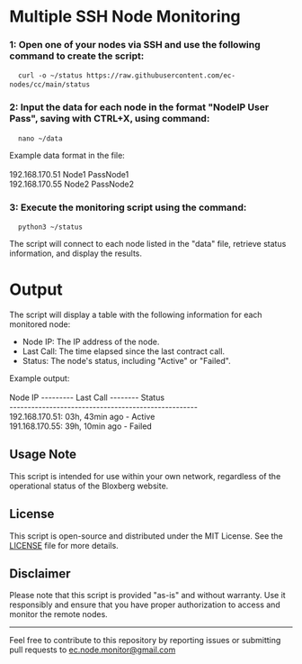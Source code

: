 # Multiple SSH Node Monitoring

 ### 1: Open one of your nodes via SSH and use the following command to create the script:
<pre> <code id="copy-command"> curl -o ~/status https://raw.githubusercontent.com/ec-nodes/cc/main/status </code> </pre>

 ### 2: Input the data for each node in the format "NodeIP User Pass", saving with CTRL+X, using command:
 <pre> <code id="copy-command"> nano ~/data </code> </pre>
 
  Example data format in the file:<br><br>192.168.170.51 Node1 PassNode1<br>192.168.170.55 Node2 PassNode2

 ### 3: Execute the monitoring script using the command:
 <pre> <code id="copy-command"> python3 ~/status </code> </pre>
 
   The script will connect to each node listed in the "data" file, retrieve status information, and display the results.

# Output

The script will display a table with the following information for each monitored node:

- Node IP: The IP address of the node.
- Last Call: The time elapsed since the last contract call.
- Status: The node's status, including "Active" or "Failed".

Example output:
<br><br>Node IP --------- Last Call -------- Status
<br>----------------------------------------------------
<br>192.168.170.51: 03h, 43min ago - Active
<br>191.168.170.55: 39h, 10min ago - Failed


## Usage Note

This script is intended for use within your own network, regardless of the operational status of the Bloxberg website.

## License

This script is open-source and distributed under the MIT License. See the [LICENSE](LICENSE) file for more details.

## Disclaimer

Please note that this script is provided "as-is" and without warranty. Use it responsibly and ensure that you have proper authorization to access and monitor the remote nodes.

---

Feel free to contribute to this repository by reporting issues or submitting pull requests to ec.node.monitor@gmail.com
